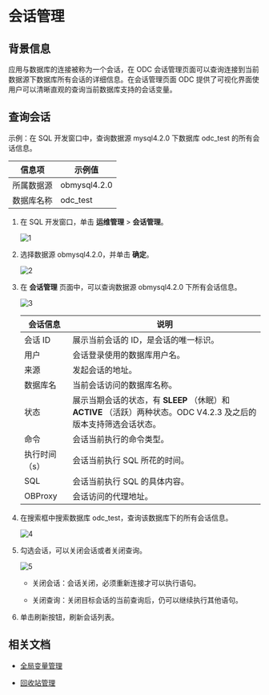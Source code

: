 # 会话管理

## 背景信息

应用与数据库的连接被称为一个会话，在 ODC 会话管理页面可以查询连接到当前数据源下数据库所有会话的详细信息。在会话管理页面 ODC 提供了可视化界面使用户可以清晰直观的查询当前数据库支持的会话变量。

## 查询会话

示例：在 SQL 开发窗口中，查询数据源 mysql4.2.0 下数据库 odc_test 的所有会话信息。

| 信息项 | 示例值 |
| ------ | ------ |
|所属数据源|obmysql4.2.0 |
|数据库名称|odc_test|

1. 在 SQL 开发窗口，单击 **运维管理** > **会话管理**。

    ![1](https://obbusiness-private.oss-cn-shanghai.aliyuncs.com/doc/img/odc/420/database-operation-and-maintenance/session-management/1.png)

2. 选择数据源 obmysql4.2.0，并单击 **确定**。

    ![2](https://obbusiness-private.oss-cn-shanghai.aliyuncs.com/doc/img/odc/423/400.connection-management/300.database-operation-and-maintenance/100.session-management/2.png)

3. 在 **会话管理** 页面中，可以查询数据源 obmysql4.2.0 下所有会话信息。

    ![3](https://obbusiness-private.oss-cn-shanghai.aliyuncs.com/doc/img/odc/423/400.connection-management/300.database-operation-and-maintenance/100.session-management/3.png)

    |  会话信息   |说明 |
    |---------|------------------|
    | 会话 ID   | 展示当前会话的 ID，是会话的唯一标识。|
    | 用户      | 会话登录使用的数据库用户名。 |
    | 来源      | 发起会话的地址。 |
    | 数据库名    | 当前会话访问的数据库名称。  |
    | 状态      | 展示当期会话的状态，有 **SLEEP** （休眠）和 **ACTIVE** （活跃）两种状态。ODC V4.2.3 及之后的版本支持筛选会话状态。 |
    | 命令      | 会话当前执行的命令类型。   |
    | 执行时间（s） | 会话当前执行 SQL 所花的时间。 |
    | SQL     | 会话当前执行 SQL 的具体内容。  |
    | OBProxy | 会话访问的代理地址。     |

4. 在搜索框中搜索数据库 odc_test，查询该数据库下的所有会话信息。

    ![4](https://obbusiness-private.oss-cn-shanghai.aliyuncs.com/doc/img/odc/423/400.connection-management/300.database-operation-and-maintenance/100.session-management/4.png)

5. 勾选会话，可以关闭会话或者关闭查询。

    ![5](https://obbusiness-private.oss-cn-shanghai.aliyuncs.com/doc/img/odc/423/400.connection-management/300.database-operation-and-maintenance/100.session-management/5.png)

    - 关闭会话：会话关闭，必须重新连接才可以执行语句。

    - 关闭查询：关闭目标会话的当前查询后，仍可以继续执行其他语句。

6. 单击刷新按钮，刷新会话列表。


## 相关文档

- [全局变量管理](../300.database-operation-and-maintenance/200.global-variable.md)

- [回收站管理](../300.database-operation-and-maintenance/300.recycle-bin.md)
